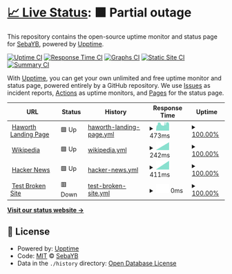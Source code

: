 # [📈 Live Status](https://SebaYB.github.io/HaworthStatusPage): <!--live status--> **🟧 Partial outage**

This repository contains the open-source uptime monitor and status page for [SebaYB](https://SebaYB.github.io/HaworthStatusPage), powered by [Upptime](https://github.com/upptime/upptime).

[![Uptime CI](https://github.com/SebaYB/HaworthStatusPage/workflows/Uptime%20CI/badge.svg)](https://github.com/SebaYB/HaworthStatusPage/actions?query=workflow%3A%22Uptime+CI%22)
[![Response Time CI](https://github.com/SebaYB/HaworthStatusPage/workflows/Response%20Time%20CI/badge.svg)](https://github.com/SebaYB/HaworthStatusPage/actions?query=workflow%3A%22Response+Time+CI%22)
[![Graphs CI](https://github.com/SebaYB/HaworthStatusPage/workflows/Graphs%20CI/badge.svg)](https://github.com/SebaYB/HaworthStatusPage/actions?query=workflow%3A%22Graphs+CI%22)
[![Static Site CI](https://github.com/SebaYB/HaworthStatusPage/workflows/Static%20Site%20CI/badge.svg)](https://github.com/SebaYB/HaworthStatusPage/actions?query=workflow%3A%22Static+Site+CI%22)
[![Summary CI](https://github.com/SebaYB/HaworthStatusPage/workflows/Summary%20CI/badge.svg)](https://github.com/SebaYB/HaworthStatusPage/actions?query=workflow%3A%22Summary+CI%22)

With [Upptime](https://upptime.js.org), you can get your own unlimited and free uptime monitor and status page, powered entirely by a GitHub repository. We use [Issues](https://github.com/SebaYB/HaworthStatusPage/issues) as incident reports, [Actions](https://github.com/SebaYB/HaworthStatusPage/actions) as uptime monitors, and [Pages](https://SebaYB.github.io/HaworthStatusPage) for the status page.

<!--start: status pages-->
<!-- This summary is generated by Upptime (https://github.com/upptime/upptime) -->
<!-- Do not edit this manually, your changes will be overwritten -->
<!-- prettier-ignore -->
| URL | Status | History | Response Time | Uptime |
| --- | ------ | ------- | ------------- | ------ |
| <img alt="" src="https://icons.duckduckgo.com/ip3/haworth-rp.com.ico" height="13"> [Haworth Landing Page](https://haworth-rp.com) | 🟩 Up | [haworth-landing-page.yml](https://github.com/SebaYB/HaworthStatusPage/commits/HEAD/history/haworth-landing-page.yml) | <details><summary><img alt="Response time graph" src="./graphs/haworth-landing-page/response-time-week.png" height="20"> 473ms</summary><br><a href="https://SebaYB.github.io/HaworthStatusPage/history/haworth-landing-page"><img alt="Response time 473" src="https://img.shields.io/endpoint?url=https%3A%2F%2Fraw.githubusercontent.com%2FSebaYB%2FHaworthStatusPage%2FHEAD%2Fapi%2Fhaworth-landing-page%2Fresponse-time.json"></a><br><a href="https://SebaYB.github.io/HaworthStatusPage/history/haworth-landing-page"><img alt="24-hour response time 473" src="https://img.shields.io/endpoint?url=https%3A%2F%2Fraw.githubusercontent.com%2FSebaYB%2FHaworthStatusPage%2FHEAD%2Fapi%2Fhaworth-landing-page%2Fresponse-time-day.json"></a><br><a href="https://SebaYB.github.io/HaworthStatusPage/history/haworth-landing-page"><img alt="7-day response time 473" src="https://img.shields.io/endpoint?url=https%3A%2F%2Fraw.githubusercontent.com%2FSebaYB%2FHaworthStatusPage%2FHEAD%2Fapi%2Fhaworth-landing-page%2Fresponse-time-week.json"></a><br><a href="https://SebaYB.github.io/HaworthStatusPage/history/haworth-landing-page"><img alt="30-day response time 473" src="https://img.shields.io/endpoint?url=https%3A%2F%2Fraw.githubusercontent.com%2FSebaYB%2FHaworthStatusPage%2FHEAD%2Fapi%2Fhaworth-landing-page%2Fresponse-time-month.json"></a><br><a href="https://SebaYB.github.io/HaworthStatusPage/history/haworth-landing-page"><img alt="1-year response time 473" src="https://img.shields.io/endpoint?url=https%3A%2F%2Fraw.githubusercontent.com%2FSebaYB%2FHaworthStatusPage%2FHEAD%2Fapi%2Fhaworth-landing-page%2Fresponse-time-year.json"></a></details> | <details><summary><a href="https://SebaYB.github.io/HaworthStatusPage/history/haworth-landing-page">100.00%</a></summary><a href="https://SebaYB.github.io/HaworthStatusPage/history/haworth-landing-page"><img alt="All-time uptime 100.00%" src="https://img.shields.io/endpoint?url=https%3A%2F%2Fraw.githubusercontent.com%2FSebaYB%2FHaworthStatusPage%2FHEAD%2Fapi%2Fhaworth-landing-page%2Fuptime.json"></a><br><a href="https://SebaYB.github.io/HaworthStatusPage/history/haworth-landing-page"><img alt="24-hour uptime 100.00%" src="https://img.shields.io/endpoint?url=https%3A%2F%2Fraw.githubusercontent.com%2FSebaYB%2FHaworthStatusPage%2FHEAD%2Fapi%2Fhaworth-landing-page%2Fuptime-day.json"></a><br><a href="https://SebaYB.github.io/HaworthStatusPage/history/haworth-landing-page"><img alt="7-day uptime 100.00%" src="https://img.shields.io/endpoint?url=https%3A%2F%2Fraw.githubusercontent.com%2FSebaYB%2FHaworthStatusPage%2FHEAD%2Fapi%2Fhaworth-landing-page%2Fuptime-week.json"></a><br><a href="https://SebaYB.github.io/HaworthStatusPage/history/haworth-landing-page"><img alt="30-day uptime 100.00%" src="https://img.shields.io/endpoint?url=https%3A%2F%2Fraw.githubusercontent.com%2FSebaYB%2FHaworthStatusPage%2FHEAD%2Fapi%2Fhaworth-landing-page%2Fuptime-month.json"></a><br><a href="https://SebaYB.github.io/HaworthStatusPage/history/haworth-landing-page"><img alt="1-year uptime 100.00%" src="https://img.shields.io/endpoint?url=https%3A%2F%2Fraw.githubusercontent.com%2FSebaYB%2FHaworthStatusPage%2FHEAD%2Fapi%2Fhaworth-landing-page%2Fuptime-year.json"></a></details>
| <img alt="" src="https://icons.duckduckgo.com/ip3/en.wikipedia.org.ico" height="13"> [Wikipedia](https://en.wikipedia.org) | 🟩 Up | [wikipedia.yml](https://github.com/SebaYB/HaworthStatusPage/commits/HEAD/history/wikipedia.yml) | <details><summary><img alt="Response time graph" src="./graphs/wikipedia/response-time-week.png" height="20"> 242ms</summary><br><a href="https://SebaYB.github.io/HaworthStatusPage/history/wikipedia"><img alt="Response time 242" src="https://img.shields.io/endpoint?url=https%3A%2F%2Fraw.githubusercontent.com%2FSebaYB%2FHaworthStatusPage%2FHEAD%2Fapi%2Fwikipedia%2Fresponse-time.json"></a><br><a href="https://SebaYB.github.io/HaworthStatusPage/history/wikipedia"><img alt="24-hour response time 242" src="https://img.shields.io/endpoint?url=https%3A%2F%2Fraw.githubusercontent.com%2FSebaYB%2FHaworthStatusPage%2FHEAD%2Fapi%2Fwikipedia%2Fresponse-time-day.json"></a><br><a href="https://SebaYB.github.io/HaworthStatusPage/history/wikipedia"><img alt="7-day response time 242" src="https://img.shields.io/endpoint?url=https%3A%2F%2Fraw.githubusercontent.com%2FSebaYB%2FHaworthStatusPage%2FHEAD%2Fapi%2Fwikipedia%2Fresponse-time-week.json"></a><br><a href="https://SebaYB.github.io/HaworthStatusPage/history/wikipedia"><img alt="30-day response time 242" src="https://img.shields.io/endpoint?url=https%3A%2F%2Fraw.githubusercontent.com%2FSebaYB%2FHaworthStatusPage%2FHEAD%2Fapi%2Fwikipedia%2Fresponse-time-month.json"></a><br><a href="https://SebaYB.github.io/HaworthStatusPage/history/wikipedia"><img alt="1-year response time 242" src="https://img.shields.io/endpoint?url=https%3A%2F%2Fraw.githubusercontent.com%2FSebaYB%2FHaworthStatusPage%2FHEAD%2Fapi%2Fwikipedia%2Fresponse-time-year.json"></a></details> | <details><summary><a href="https://SebaYB.github.io/HaworthStatusPage/history/wikipedia">100.00%</a></summary><a href="https://SebaYB.github.io/HaworthStatusPage/history/wikipedia"><img alt="All-time uptime 100.00%" src="https://img.shields.io/endpoint?url=https%3A%2F%2Fraw.githubusercontent.com%2FSebaYB%2FHaworthStatusPage%2FHEAD%2Fapi%2Fwikipedia%2Fuptime.json"></a><br><a href="https://SebaYB.github.io/HaworthStatusPage/history/wikipedia"><img alt="24-hour uptime 100.00%" src="https://img.shields.io/endpoint?url=https%3A%2F%2Fraw.githubusercontent.com%2FSebaYB%2FHaworthStatusPage%2FHEAD%2Fapi%2Fwikipedia%2Fuptime-day.json"></a><br><a href="https://SebaYB.github.io/HaworthStatusPage/history/wikipedia"><img alt="7-day uptime 100.00%" src="https://img.shields.io/endpoint?url=https%3A%2F%2Fraw.githubusercontent.com%2FSebaYB%2FHaworthStatusPage%2FHEAD%2Fapi%2Fwikipedia%2Fuptime-week.json"></a><br><a href="https://SebaYB.github.io/HaworthStatusPage/history/wikipedia"><img alt="30-day uptime 100.00%" src="https://img.shields.io/endpoint?url=https%3A%2F%2Fraw.githubusercontent.com%2FSebaYB%2FHaworthStatusPage%2FHEAD%2Fapi%2Fwikipedia%2Fuptime-month.json"></a><br><a href="https://SebaYB.github.io/HaworthStatusPage/history/wikipedia"><img alt="1-year uptime 100.00%" src="https://img.shields.io/endpoint?url=https%3A%2F%2Fraw.githubusercontent.com%2FSebaYB%2FHaworthStatusPage%2FHEAD%2Fapi%2Fwikipedia%2Fuptime-year.json"></a></details>
| <img alt="" src="https://icons.duckduckgo.com/ip3/news.ycombinator.com.ico" height="13"> [Hacker News](https://news.ycombinator.com) | 🟩 Up | [hacker-news.yml](https://github.com/SebaYB/HaworthStatusPage/commits/HEAD/history/hacker-news.yml) | <details><summary><img alt="Response time graph" src="./graphs/hacker-news/response-time-week.png" height="20"> 411ms</summary><br><a href="https://SebaYB.github.io/HaworthStatusPage/history/hacker-news"><img alt="Response time 411" src="https://img.shields.io/endpoint?url=https%3A%2F%2Fraw.githubusercontent.com%2FSebaYB%2FHaworthStatusPage%2FHEAD%2Fapi%2Fhacker-news%2Fresponse-time.json"></a><br><a href="https://SebaYB.github.io/HaworthStatusPage/history/hacker-news"><img alt="24-hour response time 411" src="https://img.shields.io/endpoint?url=https%3A%2F%2Fraw.githubusercontent.com%2FSebaYB%2FHaworthStatusPage%2FHEAD%2Fapi%2Fhacker-news%2Fresponse-time-day.json"></a><br><a href="https://SebaYB.github.io/HaworthStatusPage/history/hacker-news"><img alt="7-day response time 411" src="https://img.shields.io/endpoint?url=https%3A%2F%2Fraw.githubusercontent.com%2FSebaYB%2FHaworthStatusPage%2FHEAD%2Fapi%2Fhacker-news%2Fresponse-time-week.json"></a><br><a href="https://SebaYB.github.io/HaworthStatusPage/history/hacker-news"><img alt="30-day response time 411" src="https://img.shields.io/endpoint?url=https%3A%2F%2Fraw.githubusercontent.com%2FSebaYB%2FHaworthStatusPage%2FHEAD%2Fapi%2Fhacker-news%2Fresponse-time-month.json"></a><br><a href="https://SebaYB.github.io/HaworthStatusPage/history/hacker-news"><img alt="1-year response time 411" src="https://img.shields.io/endpoint?url=https%3A%2F%2Fraw.githubusercontent.com%2FSebaYB%2FHaworthStatusPage%2FHEAD%2Fapi%2Fhacker-news%2Fresponse-time-year.json"></a></details> | <details><summary><a href="https://SebaYB.github.io/HaworthStatusPage/history/hacker-news">100.00%</a></summary><a href="https://SebaYB.github.io/HaworthStatusPage/history/hacker-news"><img alt="All-time uptime 100.00%" src="https://img.shields.io/endpoint?url=https%3A%2F%2Fraw.githubusercontent.com%2FSebaYB%2FHaworthStatusPage%2FHEAD%2Fapi%2Fhacker-news%2Fuptime.json"></a><br><a href="https://SebaYB.github.io/HaworthStatusPage/history/hacker-news"><img alt="24-hour uptime 100.00%" src="https://img.shields.io/endpoint?url=https%3A%2F%2Fraw.githubusercontent.com%2FSebaYB%2FHaworthStatusPage%2FHEAD%2Fapi%2Fhacker-news%2Fuptime-day.json"></a><br><a href="https://SebaYB.github.io/HaworthStatusPage/history/hacker-news"><img alt="7-day uptime 100.00%" src="https://img.shields.io/endpoint?url=https%3A%2F%2Fraw.githubusercontent.com%2FSebaYB%2FHaworthStatusPage%2FHEAD%2Fapi%2Fhacker-news%2Fuptime-week.json"></a><br><a href="https://SebaYB.github.io/HaworthStatusPage/history/hacker-news"><img alt="30-day uptime 100.00%" src="https://img.shields.io/endpoint?url=https%3A%2F%2Fraw.githubusercontent.com%2FSebaYB%2FHaworthStatusPage%2FHEAD%2Fapi%2Fhacker-news%2Fuptime-month.json"></a><br><a href="https://SebaYB.github.io/HaworthStatusPage/history/hacker-news"><img alt="1-year uptime 100.00%" src="https://img.shields.io/endpoint?url=https%3A%2F%2Fraw.githubusercontent.com%2FSebaYB%2FHaworthStatusPage%2FHEAD%2Fapi%2Fhacker-news%2Fuptime-year.json"></a></details>
| <img alt="" src="https://icons.duckduckgo.com/ip3/thissitedoesnotexist.koj.co.ico" height="13"> [Test Broken Site](https://thissitedoesnotexist.koj.co) | 🟥 Down | [test-broken-site.yml](https://github.com/SebaYB/HaworthStatusPage/commits/HEAD/history/test-broken-site.yml) | <details><summary><img alt="Response time graph" src="./graphs/test-broken-site/response-time-week.png" height="20"> 0ms</summary><br><a href="https://SebaYB.github.io/HaworthStatusPage/history/test-broken-site"><img alt="Response time 0" src="https://img.shields.io/endpoint?url=https%3A%2F%2Fraw.githubusercontent.com%2FSebaYB%2FHaworthStatusPage%2FHEAD%2Fapi%2Ftest-broken-site%2Fresponse-time.json"></a><br><a href="https://SebaYB.github.io/HaworthStatusPage/history/test-broken-site"><img alt="24-hour response time 0" src="https://img.shields.io/endpoint?url=https%3A%2F%2Fraw.githubusercontent.com%2FSebaYB%2FHaworthStatusPage%2FHEAD%2Fapi%2Ftest-broken-site%2Fresponse-time-day.json"></a><br><a href="https://SebaYB.github.io/HaworthStatusPage/history/test-broken-site"><img alt="7-day response time 0" src="https://img.shields.io/endpoint?url=https%3A%2F%2Fraw.githubusercontent.com%2FSebaYB%2FHaworthStatusPage%2FHEAD%2Fapi%2Ftest-broken-site%2Fresponse-time-week.json"></a><br><a href="https://SebaYB.github.io/HaworthStatusPage/history/test-broken-site"><img alt="30-day response time 0" src="https://img.shields.io/endpoint?url=https%3A%2F%2Fraw.githubusercontent.com%2FSebaYB%2FHaworthStatusPage%2FHEAD%2Fapi%2Ftest-broken-site%2Fresponse-time-month.json"></a><br><a href="https://SebaYB.github.io/HaworthStatusPage/history/test-broken-site"><img alt="1-year response time 0" src="https://img.shields.io/endpoint?url=https%3A%2F%2Fraw.githubusercontent.com%2FSebaYB%2FHaworthStatusPage%2FHEAD%2Fapi%2Ftest-broken-site%2Fresponse-time-year.json"></a></details> | <details><summary><a href="https://SebaYB.github.io/HaworthStatusPage/history/test-broken-site">100.00%</a></summary><a href="https://SebaYB.github.io/HaworthStatusPage/history/test-broken-site"><img alt="All-time uptime 100.00%" src="https://img.shields.io/endpoint?url=https%3A%2F%2Fraw.githubusercontent.com%2FSebaYB%2FHaworthStatusPage%2FHEAD%2Fapi%2Ftest-broken-site%2Fuptime.json"></a><br><a href="https://SebaYB.github.io/HaworthStatusPage/history/test-broken-site"><img alt="24-hour uptime 100.00%" src="https://img.shields.io/endpoint?url=https%3A%2F%2Fraw.githubusercontent.com%2FSebaYB%2FHaworthStatusPage%2FHEAD%2Fapi%2Ftest-broken-site%2Fuptime-day.json"></a><br><a href="https://SebaYB.github.io/HaworthStatusPage/history/test-broken-site"><img alt="7-day uptime 100.00%" src="https://img.shields.io/endpoint?url=https%3A%2F%2Fraw.githubusercontent.com%2FSebaYB%2FHaworthStatusPage%2FHEAD%2Fapi%2Ftest-broken-site%2Fuptime-week.json"></a><br><a href="https://SebaYB.github.io/HaworthStatusPage/history/test-broken-site"><img alt="30-day uptime 100.00%" src="https://img.shields.io/endpoint?url=https%3A%2F%2Fraw.githubusercontent.com%2FSebaYB%2FHaworthStatusPage%2FHEAD%2Fapi%2Ftest-broken-site%2Fuptime-month.json"></a><br><a href="https://SebaYB.github.io/HaworthStatusPage/history/test-broken-site"><img alt="1-year uptime 100.00%" src="https://img.shields.io/endpoint?url=https%3A%2F%2Fraw.githubusercontent.com%2FSebaYB%2FHaworthStatusPage%2FHEAD%2Fapi%2Ftest-broken-site%2Fuptime-year.json"></a></details>

<!--end: status pages-->

[**Visit our status website →**](https://SebaYB.github.io/HaworthStatusPage)

## 📄 License

- Powered by: [Upptime](https://github.com/upptime/upptime)
- Code: [MIT](./LICENSE) © [SebaYB](https://SebaYB.github.io/HaworthStatusPage)
- Data in the `./history` directory: [Open Database License](https://opendatacommons.org/licenses/odbl/1-0/)
